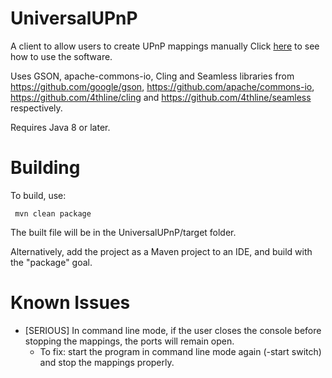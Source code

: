 # UniversalUPnP
 A client to allow users to create UPnP mappings manually Click [here](https://github.com/Moxeja/UniversalUPnP/wiki) to see how to use the software.
 
 Uses GSON, apache-commons-io, Cling and Seamless libraries from https://github.com/google/gson, https://github.com/apache/commons-io,
 https://github.com/4thline/cling and https://github.com/4thline/seamless respectively.

 Requires Java 8 or later.

# Building
 To build, use:
 ``` shell
  mvn clean package
 ```
 The built file will be in the UniversalUPnP/target folder.
 
 Alternatively, add the project as a Maven project to an IDE, and build with the "package" goal.

# Known Issues
* [SERIOUS] In command line mode, if the user closes the console before stopping the mappings, the ports will remain open.
	* To fix: start the program in command line mode again (-start switch) and stop the mappings properly.
